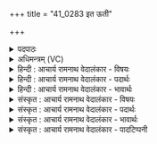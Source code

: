 +++
title = "41_0283 इत ऊती"

+++
<details><summary>पदपाठः</summary>

इ꣣तः꣢। ऊ꣣ती꣢। वः꣣। अजर꣡म्꣢। अ꣣। ज꣡र꣢꣯म्। प्रहे꣣ता꣡र꣢म्। प्र। हेता꣡र꣢म्। अ꣡प्र꣢꣯हितम्। अ। प्र꣣हितम्। आशु꣢म्। जे꣡ता꣢꣯रम्। हे꣡ता꣢꣯रम्। र꣣थी꣡त꣢मम्। अ꣡तू꣢꣯र्तम्। अ। तू꣣र्तम्। तुग्रियावृ꣡ध꣢म्। तु꣣ग्रिय। वृ꣡ध꣢꣯म्। २८३।
</details>

<details><summary>अधिमन्त्रम् (VC)</summary>

- इन्द्रः
- नृमेध आङ्गिरसः
- बृहती
- मध्यमः
- ऐन्द्रं काण्डम्
</details>

<details><summary>हिन्दी : आचार्य रामनाथ वेदालंकार - विषयः</summary>

प्रथम मन्त्र में परमेश्वर और राजा के गुण वर्णित किये गये हैं।
</details>

<details><summary>हिन्दी : आचार्य रामनाथ वेदालंकार - पदार्थः</summary>

पदार्थान्वय -  हे मनुष्यो ! (वः) तुम लोग (ऊती) रक्षा के लिए (अजरम्) बुढ़ापे अथवा जीर्णता से रहित, (प्रहेतारम्) शुभ कर्मों में प्रेरणा करनेवाले, (अ-प्रहितम्) स्वयं किसी अन्य से प्रेरित न होनेवाले, (आशुम्) शीघ्रकारी, न कि व्यर्थ ही कार्यों को लटकानेवाले, (जेतारम्) विजयी, (हेतारम्) वृद्धि करनेवाले, (रथीतमम्) गतिशील, सूर्यचन्द्रादिरूप रथों के तथा ब्रह्माण्डरूप रथ के श्रेष्ठ रथी, अथवा श्रेष्ठ रथारोही, (अतूर्तम्) किसी से हिंसित न होनेवाले, (तुग्रियावृधम्) अन्न में रहनेवाले अन्नरस, आकाश में रहनेवाले मेघजल या वायु, यज्ञ में रहनेवाले फलसाधनत्व तथा वरिष्ठ जनों में रहनेवाले धर्माचार के वर्धक इन्द्र परमेश्वर को अथवा प्रजाओं की वृद्धि करनेवाले इन्द्र राजा को (इतः) इधर अपने अभिमुख करो ॥१॥ इस मन्त्र में श्लेषालङ्कार है। तकार और रेफ की अनेक बार आवृत्ति में, ‘तार’ की तीन बार आवृत्ति में और ‘तम, मतू’ में वृत्त्यनुप्रास है। ‘प्रहेता, प्रहित’ में छेकानुप्रास, और ‘हेतारं’ की आवृत्ति में यमक है ॥१॥
</details>

<details><summary>हिन्दी : आचार्य रामनाथ वेदालंकार - भावार्थः</summary>

भावार्थ -  मनुष्यों को चाहिए कि सांसारिक विषय-विलासों में अति प्रवृत्ति को छोड़कर विविध गुणोंवाले परमेश्वर की उपासना करके और राजा को प्रजाओं के अनुकूल करके अभ्युदय और निःश्रेयस की सिद्धि करें ॥१॥
</details>

<details><summary>संस्कृत : आचार्य रामनाथ वेदालंकार - विषयः</summary>

तत्रादौ परमेश्वरस्य नृपतेश्च गुणा वर्ण्यन्ते।
</details>

<details><summary>संस्कृत : आचार्य रामनाथ वेदालंकार - पदार्थः</summary>

पदार्थान्वय -  हे मनुष्याः (वः) यूयम् (ऊती) ऊतये रक्षणाय, अव रक्षणे धातोः क्तिन्नन्ताद् ऊति शब्दाच्चतुर्थ्येकवचने ‘सुपां सुलुक्’ अ० ७।१।३९, इति पूर्वसवर्णदीर्घः। (अजरम्) जरावर्जितम्, जीर्णतारहितं वा (प्रहेतारम्) शुभकर्मसु प्रेरकम्। प्र-पूर्वो हि गतौ वृद्धौ च इति धातोः तृचि रूपम्। (अ-प्रहितम्) स्वयं केनापि अप्रेरितम्, (आशुम्) शीघ्रकारिणम्, न तु व्यर्थमेव कार्याणि लम्बयन्तम्, (जेतारम्) विजयिनम्, (हेतारम्) वर्द्धयितारम्। अत्र हि धातुर्वर्धनार्थो बोध्यः। (रथीतमम्) रंहणशीलानां सूर्यचन्द्रादीनां ब्रह्माण्डरथस्य वा श्रेष्ठं रथिनम् यद्वा श्रेष्ठं रथारोहिणम्। रथशब्दान्मत्वर्थे ‘छन्दसीवनिपौ च वक्तव्यौ। अ० ५।२।१२२’ वा० इति ई प्रत्ययः। अतिशयेन रथीः रथीतमः। (अतूर्तम्) अतूर्णम्, केनापि अहिंसितम्। तुर्वी हिंसायाम्, क्त प्रत्यये छान्दसं रूपम्। (तुग्रियावृधम्२) तुग्रे अन्ने आकाशे यज्ञे वरिष्ठजने वा भवाः तुग्रियाः, क्रमेण अन्नरसाः, मेघोदकानि वायवो वा, फलसाधनत्वानि, धर्माचाराश्च, तेषां वर्धकम् इन्द्रं परमेश्वरम्, यद्वा तुग्रे राष्ट्रयज्ञे भवाः प्रजाः तुग्रियाः तासां वर्धकम् इन्द्रं राजानम्। ‘तुग्राद् घन्। अ० ४।४।११५’ इति तुग्रशब्दाद् भवार्थे घन् प्रत्ययः. अन्नाकाशयज्ञवरिष्ठेषु तुग्रशब्दः इति काशिकावृत्तिः। तुग्रियान् वर्धयतीति तुग्रियावृत् तम्। पूर्वपदान्तस्य दीर्घश्छान्दसः। (इतः३) स्वाभिमुखं कुरुतेति शेषः ॥१॥ अत्र श्लेषालङ्कारः। तकारस्य रेफस्य चासकृदावृत्तौ, तारस्य त्रिधावृत्तौ, ‘तम, मतू’ इत्यत्र च वृत्त्यनुप्रासः ‘प्रहेता, प्रहित’ इत्यत्र छेकानुप्रासः ‘हेतारं’ इत्यस्यावृत्तौ यमकम् ॥१॥
</details>

<details><summary>संस्कृत : आचार्य रामनाथ वेदालंकार - भावार्थः</summary>

भावार्थ -  मनुष्यैः सांसारिकविषयविलासेष्वति प्रवृत्तिं परिहाय विविधगुणगणविशिष्टं परमेश्वरमुपास्य राजानं च प्रजानुकूलं विधायाभ्युदयनिःश्रेयससिद्धिः कार्या ॥१॥
</details>

<details><summary>संस्कृत : आचार्य रामनाथ वेदालंकार - पादटिप्पनी</summary>

टिप्पनी -   १. ऋ० ८।९९।७, अथ० २०।१०५।३। उभयत्र ‘तुग्रियावृधम्’ इत्यस्य स्थाने ‘तुग्र्यावृधम्’ इति पाठः। २. तुग्रिया इत्युदकनाम, तस्य संवर्धनम्। उदकस्य वर्धयितारमित्यर्थः—इति वि०। तदेव भरतस्वामिसायणयोरभिमतम्। ३. नृमेधः इतो द्युलोकात्, आह्वयतीति वाक्यशेषः—इति वि०। इतः इतोमुखाः, हवामहे इति शेषः—इति भ०। इतः कुरुत—इति सा०। केचित्तु ‘इत ऊती’ इत्यत्र प्रकृतिभावं मत्वा ‘इत गच्छत’ इति इण् धातोर्लोटि मध्यमबहुवचनत्वेन व्याचक्षिरे। तत्तु पदकारस्य न सम्मतम्, पदपाठे ‘इतः ऊती’ इति दर्शनात्।
</details>